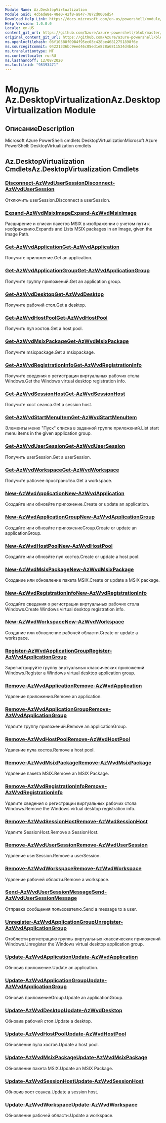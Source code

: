 ```yaml
---
Module Name: Az.DesktopVirtualization
Module Guid: 4cbade8e-48e0-42f8-a847-7872d0006d54
Download Help Link: https://docs.microsoft.com/en-us/powershell/module/az.desktopvirtualization
Help Version: 1.0.0.0
Locale: en-US
content_git_url: https://github.com/Azure/azure-powershell/blob/master/src/DesktopVirtualization/help/Az.DesktopVirtualization.md
original_content_git_url: https://github.com/Azure/azure-powershell/blob/master/src/DesktopVirtualization/help/Az.DesktopVirtualization.md
ms.openlocfilehash: 06f10388f0984f95ec03c428be46812751898f6e
ms.sourcegitcommit: 04221336bc9eed46c05ed1e828a6811534d4b4ab
ms.translationtype: MT
ms.contentlocale: ru-RU
ms.lasthandoff: 12/08/2020
ms.locfileid: "98393471"
---
```

# <span data-ttu-id="2ff5a-101">Модуль Az.DesktopVirtualization</span><span class="sxs-lookup"><span data-stu-id="2ff5a-101">Az.DesktopVirtualization Module</span></span>
## <span data-ttu-id="2ff5a-102">Описание</span><span class="sxs-lookup"><span data-stu-id="2ff5a-102">Description</span></span>
<span data-ttu-id="2ff5a-103">Microsoft Azure PowerShell: cmdlets DesktopVirtualization</span><span class="sxs-lookup"><span data-stu-id="2ff5a-103">Microsoft Azure PowerShell: DesktopVirtualization cmdlets</span></span>

## <span data-ttu-id="2ff5a-104">Az.DesktopVirtualization Cmdlets</span><span class="sxs-lookup"><span data-stu-id="2ff5a-104">Az.DesktopVirtualization Cmdlets</span></span>
### [<span data-ttu-id="2ff5a-105">Disconnect-AzWvdUserSession</span><span class="sxs-lookup"><span data-stu-id="2ff5a-105">Disconnect-AzWvdUserSession</span></span>](Disconnect-AzWvdUserSession.md)
<span data-ttu-id="2ff5a-106">Отключить userSession.</span><span class="sxs-lookup"><span data-stu-id="2ff5a-106">Disconnect a userSession.</span></span>

### [<span data-ttu-id="2ff5a-107">Expand-AzWvdMsixImage</span><span class="sxs-lookup"><span data-stu-id="2ff5a-107">Expand-AzWvdMsixImage</span></span>](Expand-AzWvdMsixImage.md)
<span data-ttu-id="2ff5a-108">Расширение и списки пакетов MSIX в изображении с учетом пути к изображению.</span><span class="sxs-lookup"><span data-stu-id="2ff5a-108">Expands and Lists MSIX packages in an Image, given the Image Path.</span></span>

### [<span data-ttu-id="2ff5a-109">Get-AzWvdApplication</span><span class="sxs-lookup"><span data-stu-id="2ff5a-109">Get-AzWvdApplication</span></span>](Get-AzWvdApplication.md)
<span data-ttu-id="2ff5a-110">Получите приложение.</span><span class="sxs-lookup"><span data-stu-id="2ff5a-110">Get an application.</span></span>

### [<span data-ttu-id="2ff5a-111">Get-AzWvdApplicationGroup</span><span class="sxs-lookup"><span data-stu-id="2ff5a-111">Get-AzWvdApplicationGroup</span></span>](Get-AzWvdApplicationGroup.md)
<span data-ttu-id="2ff5a-112">Получите группу приложений.</span><span class="sxs-lookup"><span data-stu-id="2ff5a-112">Get an application group.</span></span>

### [<span data-ttu-id="2ff5a-113">Get-AzWvdDesktop</span><span class="sxs-lookup"><span data-stu-id="2ff5a-113">Get-AzWvdDesktop</span></span>](Get-AzWvdDesktop.md)
<span data-ttu-id="2ff5a-114">Получите рабочий стол.</span><span class="sxs-lookup"><span data-stu-id="2ff5a-114">Get a desktop.</span></span>

### [<span data-ttu-id="2ff5a-115">Get-AzWvdHostPool</span><span class="sxs-lookup"><span data-stu-id="2ff5a-115">Get-AzWvdHostPool</span></span>](Get-AzWvdHostPool.md)
<span data-ttu-id="2ff5a-116">Получить пул хостов.</span><span class="sxs-lookup"><span data-stu-id="2ff5a-116">Get a host pool.</span></span>

### [<span data-ttu-id="2ff5a-117">Get-AzWvdMsixPackage</span><span class="sxs-lookup"><span data-stu-id="2ff5a-117">Get-AzWvdMsixPackage</span></span>](Get-AzWvdMsixPackage.md)
<span data-ttu-id="2ff5a-118">Получите msixpackage.</span><span class="sxs-lookup"><span data-stu-id="2ff5a-118">Get a msixpackage.</span></span>

### [<span data-ttu-id="2ff5a-119">Get-AzWvdRegistrationInfo</span><span class="sxs-lookup"><span data-stu-id="2ff5a-119">Get-AzWvdRegistrationInfo</span></span>](Get-AzWvdRegistrationInfo.md)
<span data-ttu-id="2ff5a-120">Получите сведения о регистрации виртуальных рабочих стола Windows.</span><span class="sxs-lookup"><span data-stu-id="2ff5a-120">Get the Windows virtual desktop registration info.</span></span>

### [<span data-ttu-id="2ff5a-121">Get-AzWvdSessionHost</span><span class="sxs-lookup"><span data-stu-id="2ff5a-121">Get-AzWvdSessionHost</span></span>](Get-AzWvdSessionHost.md)
<span data-ttu-id="2ff5a-122">Получите хост сеанса.</span><span class="sxs-lookup"><span data-stu-id="2ff5a-122">Get a session host.</span></span>

### [<span data-ttu-id="2ff5a-123">Get-AzWvdStartMenuItem</span><span class="sxs-lookup"><span data-stu-id="2ff5a-123">Get-AzWvdStartMenuItem</span></span>](Get-AzWvdStartMenuItem.md)
<span data-ttu-id="2ff5a-124">Элементы меню "Пуск" списка в заданной группе приложений.</span><span class="sxs-lookup"><span data-stu-id="2ff5a-124">List start menu items in the given application group.</span></span>

### [<span data-ttu-id="2ff5a-125">Get-AzWvdUserSession</span><span class="sxs-lookup"><span data-stu-id="2ff5a-125">Get-AzWvdUserSession</span></span>](Get-AzWvdUserSession.md)
<span data-ttu-id="2ff5a-126">Получить userSession.</span><span class="sxs-lookup"><span data-stu-id="2ff5a-126">Get a userSession.</span></span>

### [<span data-ttu-id="2ff5a-127">Get-AzWvdWorkspace</span><span class="sxs-lookup"><span data-stu-id="2ff5a-127">Get-AzWvdWorkspace</span></span>](Get-AzWvdWorkspace.md)
<span data-ttu-id="2ff5a-128">Получите рабочее пространство.</span><span class="sxs-lookup"><span data-stu-id="2ff5a-128">Get a workspace.</span></span>

### [<span data-ttu-id="2ff5a-129">New-AzWvdApplication</span><span class="sxs-lookup"><span data-stu-id="2ff5a-129">New-AzWvdApplication</span></span>](New-AzWvdApplication.md)
<span data-ttu-id="2ff5a-130">Создайте или обновйте приложение.</span><span class="sxs-lookup"><span data-stu-id="2ff5a-130">Create or update an application.</span></span>

### [<span data-ttu-id="2ff5a-131">New-AzWvdApplicationGroup</span><span class="sxs-lookup"><span data-stu-id="2ff5a-131">New-AzWvdApplicationGroup</span></span>](New-AzWvdApplicationGroup.md)
<span data-ttu-id="2ff5a-132">Создайте или обновйте приложениеGroup.</span><span class="sxs-lookup"><span data-stu-id="2ff5a-132">Create or update an applicationGroup.</span></span>

### [<span data-ttu-id="2ff5a-133">New-AzWvdHostPool</span><span class="sxs-lookup"><span data-stu-id="2ff5a-133">New-AzWvdHostPool</span></span>](New-AzWvdHostPool.md)
<span data-ttu-id="2ff5a-134">Создайте или обновйте пул хостов.</span><span class="sxs-lookup"><span data-stu-id="2ff5a-134">Create or update a host pool.</span></span>

### [<span data-ttu-id="2ff5a-135">New-AzWvdMsixPackage</span><span class="sxs-lookup"><span data-stu-id="2ff5a-135">New-AzWvdMsixPackage</span></span>](New-AzWvdMsixPackage.md)
<span data-ttu-id="2ff5a-136">Создание или обновление пакета MSIX.</span><span class="sxs-lookup"><span data-stu-id="2ff5a-136">Create or update a MSIX package.</span></span>

### [<span data-ttu-id="2ff5a-137">New-AzWvdRegistrationInfo</span><span class="sxs-lookup"><span data-stu-id="2ff5a-137">New-AzWvdRegistrationInfo</span></span>](New-AzWvdRegistrationInfo.md)
<span data-ttu-id="2ff5a-138">Создайте сведения о регистрации виртуальных рабочих стола Windows.</span><span class="sxs-lookup"><span data-stu-id="2ff5a-138">Create Windows virtual desktop registration info.</span></span>

### [<span data-ttu-id="2ff5a-139">New-AzWvdWorkspace</span><span class="sxs-lookup"><span data-stu-id="2ff5a-139">New-AzWvdWorkspace</span></span>](New-AzWvdWorkspace.md)
<span data-ttu-id="2ff5a-140">Создание или обновление рабочей области.</span><span class="sxs-lookup"><span data-stu-id="2ff5a-140">Create or update a workspace.</span></span>

### [<span data-ttu-id="2ff5a-141">Register-AzWvdApplicationGroup</span><span class="sxs-lookup"><span data-stu-id="2ff5a-141">Register-AzWvdApplicationGroup</span></span>](Register-AzWvdApplicationGroup.md)
<span data-ttu-id="2ff5a-142">Зарегистрируйте группу виртуальных классических приложений Windows.</span><span class="sxs-lookup"><span data-stu-id="2ff5a-142">Register a Windows virtual desktop application group.</span></span>

### [<span data-ttu-id="2ff5a-143">Remove-AzWvdApplication</span><span class="sxs-lookup"><span data-stu-id="2ff5a-143">Remove-AzWvdApplication</span></span>](Remove-AzWvdApplication.md)
<span data-ttu-id="2ff5a-144">Удаление приложения.</span><span class="sxs-lookup"><span data-stu-id="2ff5a-144">Remove an application.</span></span>

### [<span data-ttu-id="2ff5a-145">Remove-AzWvdApplicationGroup</span><span class="sxs-lookup"><span data-stu-id="2ff5a-145">Remove-AzWvdApplicationGroup</span></span>](Remove-AzWvdApplicationGroup.md)
<span data-ttu-id="2ff5a-146">Удалите группу приложений.</span><span class="sxs-lookup"><span data-stu-id="2ff5a-146">Remove an applicationGroup.</span></span>

### [<span data-ttu-id="2ff5a-147">Remove-AzWvdHostPool</span><span class="sxs-lookup"><span data-stu-id="2ff5a-147">Remove-AzWvdHostPool</span></span>](Remove-AzWvdHostPool.md)
<span data-ttu-id="2ff5a-148">Удаление пула хостов.</span><span class="sxs-lookup"><span data-stu-id="2ff5a-148">Remove a host pool.</span></span>

### [<span data-ttu-id="2ff5a-149">Remove-AzWvdMsixPackage</span><span class="sxs-lookup"><span data-stu-id="2ff5a-149">Remove-AzWvdMsixPackage</span></span>](Remove-AzWvdMsixPackage.md)
<span data-ttu-id="2ff5a-150">Удаление пакета MSIX.</span><span class="sxs-lookup"><span data-stu-id="2ff5a-150">Remove an MSIX Package.</span></span>

### [<span data-ttu-id="2ff5a-151">Remove-AzWvdRegistrationInfo</span><span class="sxs-lookup"><span data-stu-id="2ff5a-151">Remove-AzWvdRegistrationInfo</span></span>](Remove-AzWvdRegistrationInfo.md)
<span data-ttu-id="2ff5a-152">Удалите сведения о регистрации виртуальных рабочих стола Windows.</span><span class="sxs-lookup"><span data-stu-id="2ff5a-152">Remove the Windows virtual desktop registration info.</span></span>

### [<span data-ttu-id="2ff5a-153">Remove-AzWvdSessionHost</span><span class="sxs-lookup"><span data-stu-id="2ff5a-153">Remove-AzWvdSessionHost</span></span>](Remove-AzWvdSessionHost.md)
<span data-ttu-id="2ff5a-154">Удалите SessionHost.</span><span class="sxs-lookup"><span data-stu-id="2ff5a-154">Remove a SessionHost.</span></span>

### [<span data-ttu-id="2ff5a-155">Remove-AzWvdUserSession</span><span class="sxs-lookup"><span data-stu-id="2ff5a-155">Remove-AzWvdUserSession</span></span>](Remove-AzWvdUserSession.md)
<span data-ttu-id="2ff5a-156">Удаление userSession.</span><span class="sxs-lookup"><span data-stu-id="2ff5a-156">Remove a userSession.</span></span>

### [<span data-ttu-id="2ff5a-157">Remove-AzWvdWorkspace</span><span class="sxs-lookup"><span data-stu-id="2ff5a-157">Remove-AzWvdWorkspace</span></span>](Remove-AzWvdWorkspace.md)
<span data-ttu-id="2ff5a-158">Удаление рабочей области.</span><span class="sxs-lookup"><span data-stu-id="2ff5a-158">Remove a workspace.</span></span>

### [<span data-ttu-id="2ff5a-159">Send-AzWvdUserSessionMessage</span><span class="sxs-lookup"><span data-stu-id="2ff5a-159">Send-AzWvdUserSessionMessage</span></span>](Send-AzWvdUserSessionMessage.md)
<span data-ttu-id="2ff5a-160">Отправка сообщения пользователю.</span><span class="sxs-lookup"><span data-stu-id="2ff5a-160">Send a message to a user.</span></span>

### [<span data-ttu-id="2ff5a-161">Unregister-AzWvdApplicationGroup</span><span class="sxs-lookup"><span data-stu-id="2ff5a-161">Unregister-AzWvdApplicationGroup</span></span>](Unregister-AzWvdApplicationGroup.md)
<span data-ttu-id="2ff5a-162">Отоблести регистрацию группы виртуальных классических приложений Windows.</span><span class="sxs-lookup"><span data-stu-id="2ff5a-162">Unregister the Windows virtual desktop application group.</span></span>

### [<span data-ttu-id="2ff5a-163">Update-AzWvdApplication</span><span class="sxs-lookup"><span data-stu-id="2ff5a-163">Update-AzWvdApplication</span></span>](Update-AzWvdApplication.md)
<span data-ttu-id="2ff5a-164">Обновив приложение.</span><span class="sxs-lookup"><span data-stu-id="2ff5a-164">Update an application.</span></span>

### [<span data-ttu-id="2ff5a-165">Update-AzWvdApplicationGroup</span><span class="sxs-lookup"><span data-stu-id="2ff5a-165">Update-AzWvdApplicationGroup</span></span>](Update-AzWvdApplicationGroup.md)
<span data-ttu-id="2ff5a-166">Обновив приложениеGroup.</span><span class="sxs-lookup"><span data-stu-id="2ff5a-166">Update an applicationGroup.</span></span>

### [<span data-ttu-id="2ff5a-167">Update-AzWvdDesktop</span><span class="sxs-lookup"><span data-stu-id="2ff5a-167">Update-AzWvdDesktop</span></span>](Update-AzWvdDesktop.md)
<span data-ttu-id="2ff5a-168">Обновив рабочий стол.</span><span class="sxs-lookup"><span data-stu-id="2ff5a-168">Update a desktop.</span></span>

### [<span data-ttu-id="2ff5a-169">Update-AzWvdHostPool</span><span class="sxs-lookup"><span data-stu-id="2ff5a-169">Update-AzWvdHostPool</span></span>](Update-AzWvdHostPool.md)
<span data-ttu-id="2ff5a-170">Обновление пула хостов.</span><span class="sxs-lookup"><span data-stu-id="2ff5a-170">Update a host pool.</span></span>

### [<span data-ttu-id="2ff5a-171">Update-AzWvdMsixPackage</span><span class="sxs-lookup"><span data-stu-id="2ff5a-171">Update-AzWvdMsixPackage</span></span>](Update-AzWvdMsixPackage.md)
<span data-ttu-id="2ff5a-172">Обновление пакета MSIX.</span><span class="sxs-lookup"><span data-stu-id="2ff5a-172">Update an  MSIX Package.</span></span>

### [<span data-ttu-id="2ff5a-173">Update-AzWvdSessionHost</span><span class="sxs-lookup"><span data-stu-id="2ff5a-173">Update-AzWvdSessionHost</span></span>](Update-AzWvdSessionHost.md)
<span data-ttu-id="2ff5a-174">Обновив хост сеанса.</span><span class="sxs-lookup"><span data-stu-id="2ff5a-174">Update a session host.</span></span>

### [<span data-ttu-id="2ff5a-175">Update-AzWvdWorkspace</span><span class="sxs-lookup"><span data-stu-id="2ff5a-175">Update-AzWvdWorkspace</span></span>](Update-AzWvdWorkspace.md)
<span data-ttu-id="2ff5a-176">Обновление рабочей области.</span><span class="sxs-lookup"><span data-stu-id="2ff5a-176">Update a workspace.</span></span>

